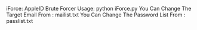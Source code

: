 iForce: AppleID Brute Forcer 
Usage: python iForce.py
    You Can Change The Target Email From : mailist.txt
    You Can Change The Password List From : passlist.txt
